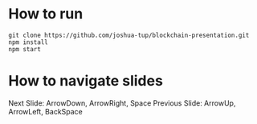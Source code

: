 # How to run

```
git clone https://github.com/joshua-tup/blockchain-presentation.git
npm install
npm start
```

# How to navigate slides

Next Slide: ArrowDown, ArrowRight, Space
Previous Slide: ArrowUp, ArrowLeft, BackSpace
